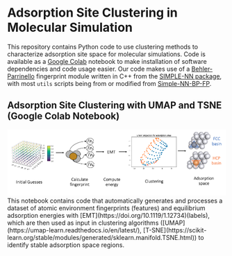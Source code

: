 # Adsorption Site Clustering in Molecular Simulation
This repository contains Python code to use clustering methods to characterize adsorption site space for molecular simulations. Code is available as a [Google Colab](https://colab.research.google.com/) notebook to make installation of software dependencies and code usage easier. Our code makes use of a [Behler-Parrinello](https://doi.org/10.1063/1.3553717) fingerprint module written in C++ from the [SIMPLE-NN package](https://github.com/MDIL-SNU/SIMPLE-NN), with most ```utils``` scripts being from or modified from [Simple-NN-BP-FP](https://github.com/yilinyang1/Simple-NN-BP-FP). 

## Adsorption Site Clustering with UMAP and TSNE (Google Colab Notebook)
<div align="center">
<img src="https://github.com/ojimenezn/site-clustering/blob/main/images/clustering.png" alt="logo"></img>
</div>
This notebook contains code that automatically generates and processes a dataset of atomic environment fingerprints (features) and equilibrium adsorption energies with [EMT](https://doi.org/10.1119/1.12734)(labels), which are then used as input in clustering algorithms ([UMAP](https://umap-learn.readthedocs.io/en/latest/), [T-SNE](https://scikit-learn.org/stable/modules/generated/sklearn.manifold.TSNE.html)) to identify stable adsorption space regions.
